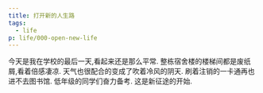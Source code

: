 ```yaml
---
title: 打开新的人生路
tags:
  - life
p: life/000-open-new-life
---
```


今天是我在学校的最后一天,看起来还是那么平常.
整栋宿舍楼的楼梯间都是废纸屑,看着倍感凄凉.
天气也很配合的变成了吹着冷风的阴天.
刷着注销的一卡通再也进不去图书馆.
低年级的同学们奋力备考.
这是新征途的开始.